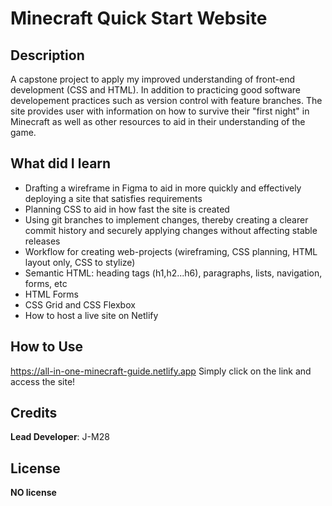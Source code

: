 # Minecraft Quick Start Website

## Description

A capstone project to apply my improved understanding of front-end development (CSS and HTML). In addition to practicing good software developement practices such as version control with feature branches.
The site provides user with information on how to survive their "first night" in Minecraft as well as other resources to aid in their understanding of the game.

## What did I learn
- Drafting a wireframe in Figma to aid in more quickly and effectively deploying a site that satisfies requirements
- Planning CSS to aid in how fast the site is created
- Using git branches to implement changes, thereby creating a clearer commit history and securely applying changes without affecting stable releases
- Workflow for creating web-projects (wireframing, CSS planning, HTML layout only, CSS to stylize)
- Semantic HTML: heading tags (h1,h2...h6), paragraphs, lists, navigation, forms, etc
- HTML Forms
- CSS Grid and CSS Flexbox
- How to host a live site on Netlify


## How to Use

https://all-in-one-minecraft-guide.netlify.app
Simply click on the link and access the site!

## Credits

**Lead Developer**: J-M28

## License

**NO license**
